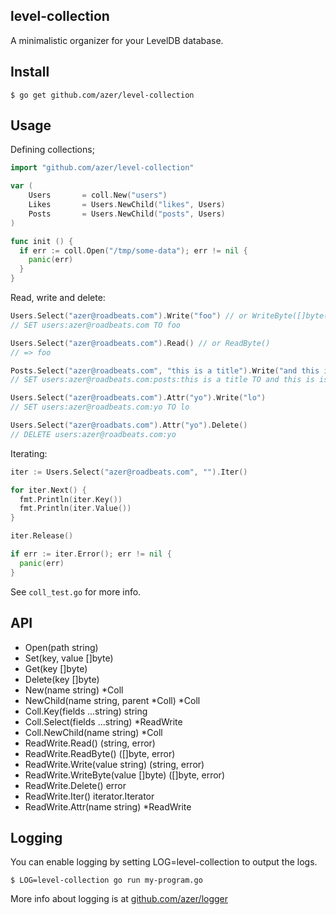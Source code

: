 ## level-collection

A minimalistic organizer for your LevelDB database.

## Install

```
$ go get github.com/azer/level-collection
```

## Usage

Defining collections;

```go
import "github.com/azer/level-collection"

var (
	Users       = coll.New("users")
	Likes       = Users.NewChild("likes", Users)
	Posts       = Users.NewChild("posts", Users)
)

func init () {
  if err := coll.Open("/tmp/some-data"); err != nil {
    panic(err)
  }
}
```

Read, write and delete:

```go
Users.Select("azer@roadbeats.com").Write("foo") // or WriteByte([]byte("..."))
// SET users:azer@roadbeats.com TO foo

Users.Select("azer@roadbeats.com").Read() // or ReadByte()
// => foo

Posts.Select("azer@roadbeats.com", "this is a title").Write("and this is the post")
// SET users:azer@roadbeats.com:posts:this is a title TO and this is is the post

Users.Select("azer@roadbeats.com").Attr("yo").Write("lo")
// SET users:azer@roadbeats.com:yo TO lo

Users.Select("azer@roadbats.com").Attr("yo").Delete()
// DELETE users:azer@roadbeats.com:yo
```

Iterating:

```go
iter := Users.Select("azer@roadbeats.com", "").Iter()

for iter.Next() {
  fmt.Println(iter.Key())
  fmt.Println(iter.Value())
}

iter.Release()

if err := iter.Error(); err != nil {
  panic(err)
}
```

See `coll_test.go` for more info.

## API

* Open(path string)
* Set(key, value []byte)
* Get(key []byte)
* Delete(key []byte)
* New(name string) *Coll
* NewChild(name string, parent *Coll) *Coll
* Coll.Key(fields ...string) string
* Coll.Select(fields ...string) *ReadWrite
* Coll.NewChild(name string) *Coll
* ReadWrite.Read() (string, error)
* ReadWrite.ReadByte() ([]byte, error)
* ReadWrite.Write(value string) (string, error)
* ReadWrite.WriteByte(value []byte) ([]byte, error)
* ReadWrite.Delete() error
* ReadWrite.Iter() iterator.Iterator
* ReadWrite.Attr(name string) *ReadWrite

## Logging

You can enable logging by setting LOG=level-collection to output the logs.

```
$ LOG=level-collection go run my-program.go
```

More info about logging is at [github.com/azer/logger](http://github.com/azer/logger)
